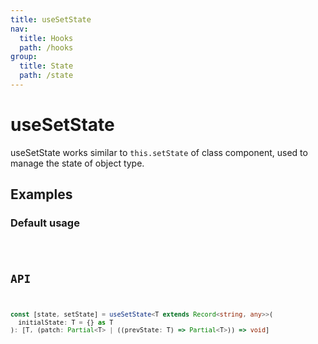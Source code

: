 ```yaml
---
title: useSetState
nav:
  title: Hooks
  path: /hooks
group:
  title: State
  path: /state
---
```


# useSetState

<Tag lang="en-US" tags="ssr&crossPlatform"></Tag>

useSetState works similar to `this.setState` of class component, used to manage the state of object type.

## Examples

### Default usage

<code src="./demo/demo1.tsx" />

## API

```typescript
const [state, setState] = useSetState<T extends Record<string, any>>(
  initialState: T = {} as T
): [T, (patch: Partial<T> | ((prevState: T) => Partial<T>)) => void]
```
